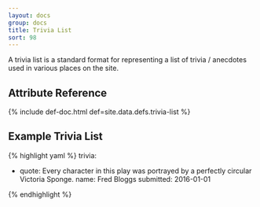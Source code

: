 ```yaml
---
layout: docs
group: docs
title: Trivia List
sort: 98
---
```


A trivia list is a standard format for representing a list of trivia / anecdotes used in various places on the site.

## <i class="fa fa-tags"></i> Attribute Reference

{% include def-doc.html def=site.data.defs.trivia-list %}

## <i class="octicon octicon-code"></i> Example Trivia List

{% highlight yaml %}
trivia:
  - quote: Every character in this play was portrayed by a perfectly 
          circular Victoria Sponge.
    name: Fred Bloggs
    submitted: 2016-01-01
    
{% endhighlight %}
